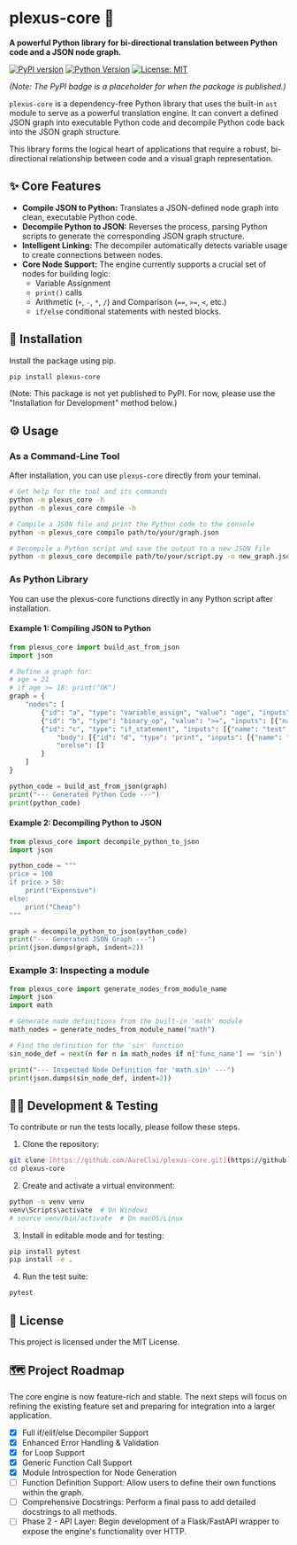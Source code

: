 # plexus-core 🧩

**A powerful Python library for bi-directional translation between Python code and a JSON node graph.**

[![PyPI version](https://img.shields.io/pypi/v/plexus-core.svg)](https://pypi.org/project/plexus-core/)
[![Python Version](https://img.shields.io/badge/python-3.9+-blue.svg)](https://www.python.org/downloads/)
[![License: MIT](https://img.shields.io/badge/License-MIT-yellow.svg)](https://opensource.org/licenses/MIT)

_(Note: The PyPI badge is a placeholder for when the package is published.)_

`plexus-core` is a dependency-free Python library that uses the built-in `ast` module to serve as a powerful translation engine. It can convert a defined JSON graph into executable Python code and decompile Python code back into the JSON graph structure.

This library forms the logical heart of applications that require a robust, bi-directional relationship between code and a visual graph representation.

## ✨ Core Features

- **Compile JSON to Python:** Translates a JSON-defined node graph into clean, executable Python code.
- **Decompile Python to JSON:** Reverses the process, parsing Python scripts to generate the corresponding JSON graph structure.
- **Intelligent Linking:** The decompiler automatically detects variable usage to create connections between nodes.
- **Core Node Support:** The engine currently supports a crucial set of nodes for building logic:
  - Variable Assignment
  - `print()` calls
  - Arithmetic (`+`, `-`, `*`, `/`) and Comparison (`==`, `>=`, `<`, etc.)
  - `if/else` conditional statements with nested blocks.

## 🔧 Installation

Install the package using pip.

```bash
pip install plexus-core
```

(Note: This package is not yet published to PyPI. For now, please use the "Installation for Development" method below.)

## ⚙️ Usage

### As a Command-Line Tool

After installation, you can use `plexus-core` directly from your teminal.

```bash
# Get help for the tool and its commands
python -m plexus_core -h
python -m plexus_core compile -h

# Compile a JSON file and print the Python code to the console
python -m plexus_core compile path/to/your/graph.json

# Decompile a Python script and save the output to a new JSON file
python -m plexus_core decompile path/to/your/script.py -o new_graph.json
```

### As Python Library

You can use the plexus-core functions directly in any Python script after installation.

#### Example 1: Compiling JSON to Python

```python
from plexus_core import build_ast_from_json
import json

# Define a graph for:
# age = 21
# if age >= 18: print("OK")
graph = {
    "nodes": [
        {"id": "a", "type": "variable_assign", "value": "age", "inputs": [{"name": "value", "value": "21"}]},
        {"id": "b", "type": "binary_op", "value": ">=", "inputs": [{"name": "left", "link": "a"}, {"name": "right", "value": "18"}]},
        {"id": "c", "type": "if_statement", "inputs": [{"name": "test", "link": "b"}],
            "body": [{"id": "d", "type": "print", "inputs": [{"name": "target", "value": "'OK'"}]}],
            "orelse": []
        }
    ]
}

python_code = build_ast_from_json(graph)
print("--- Generated Python Code ---")
print(python_code)
```

#### Example 2: Decompiling Python to JSON

```python
from plexus_core import decompile_python_to_json
import json

python_code = """
price = 100
if price > 50:
    print("Expensive")
else:
    print("Cheap")
"""

graph = decompile_python_to_json(python_code)
print("--- Generated JSON Graph ---")
print(json.dumps(graph, indent=2))
```

### Example 3: Inspecting a module

```python
from plexus_core import generate_nodes_from_module_name
import json
import math

# Generate node definitions from the built-in 'math' module
math_nodes = generate_nodes_from_module_name("math")

# Find the definition for the 'sin' function
sin_node_def = next(n for n in math_nodes if n['func_name'] == 'sin')

print("--- Inspected Node Definition for 'math.sin' ---")
print(json.dumps(sin_node_def, indent=2))
```

## 🧑‍💻 Development & Testing

To contribute or run the tests locally, please follow these steps.

1. Clone the repository:

```bash
git clone [https://github.com/AureClai/plexus-core.git](https://github.com/AureClai/plexus-core.git)
cd plexus-core
```

2. Create and activate a virtual environment:

```bash
python -m venv venv
venv\Scripts\activate  # On Windows
# source venv/bin/activate  # On macOS/Linux
```

3. Install in editable mode and for testing:

```bash
pip install pytest
pip install -e .
```

4. Run the test suite:

```bash
pytest
```

## 📜 License

This project is licensed under the MIT License.

## 🗺️ Project Roadmap
The core engine is now feature-rich and stable. The next steps will focus on refining the existing feature set and preparing for integration into a larger application.

- [x] Full if/elif/else Decompiler Support
- [x] Enhanced Error Handling & Validation
- [x] for Loop Support
- [x] Generic Function Call Support
- [x] Module Introspection for Node Generation
- [ ] Function Definition Support: Allow users to define their own functions within the graph.
- [ ] Comprehensive Docstrings: Perform a final pass to add detailed docstrings to all methods.
- [ ] Phase 2 - API Layer: Begin development of a Flask/FastAPI wrapper to expose the engine's functionality over HTTP.
